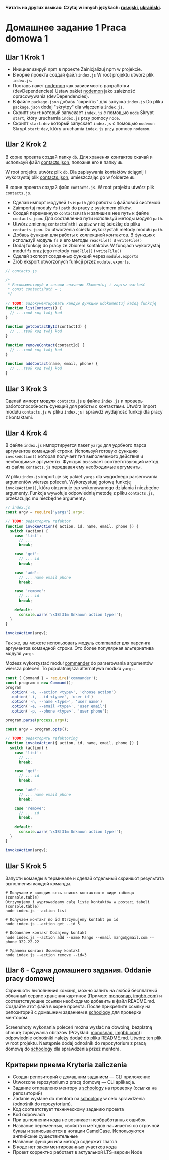 **Читать на других языках: Czytaj w innych językach: [rosyjski](README.md), [ukraiński](README.ua.md).**

# Домашнее задание 1 Praca domowa 1

## Шаг 1 Krok 1

- Инициализируй npm в проекте Zainicjalizuj npm w projekcie.
- В корне проекта создай файл `index.js` W root projektu utwórz plik `index.js`.
- Поставь пакет [nodemon](https://www.npmjs.com/package/nodemon) как зависимость разработки (devDependencies) Ustaw pakiet [nodemon](https://www.npmjs.com/package/nodemon) jako zależność opracowywania (devDependencies).
- В файле `package.json` добавь "скрипты" для запуска `index.js` Do pliku `package.json` dodaj "skrytpy" dla włączenia `index.js`.
- Скрипт `start` который запускает `index.js` с помощью `node` Skrypt `start`, który uruchamia `index.js` przy pomocy `node`.
- Скрипт `start:dev` который запускает `index.js` с помощью `nodemon` Skrypt `start:dev`, który uruchamia `index.js` przy pomocy `nodemon`.

## Шаг 2 Krok 2

В корне проекта создай папку `db`. Для хранения контактов скачай и используй файл [contacts.json](./contacts.json), положив его в папку `db`.

W root projektu utwórz plik `db`. Dla zapisywania kontaktów ściągnij i wykorzystaj plik [contacts.json](./contacts.json), umieszczając go w folderze `db`.

В корне проекта создай файл `contacts.js`. W root projektu utwórz plik `contacts.js`.

- Сделай импорт модулей `fs` и `path` для работы с файловой системой
- Zaimportuj moduły `fs` i `path` do pracy z systemem plików.
- Создай переменную `contactsPath` и запиши в нее путь к файле `contacts.json`. Для составления пути используй методы модуля `path`.
- Utwórz zmienną `contactsPath` i zapisz w niej ścieżkę do pliku `contacts.json`. Do utworzenia ściezki wykorzystah metody modułu `path`.
- Добавь функции для работы с коллекцией контактов. В функциях используй модуль `fs` и его методы `readFile()` и `writeFile()`
- Dodaj funkcję do pracy ze zbiorem kontaktów. W funcjach wykorzystaj moduł `fs` oraz jego metody `readFile()` i `writeFile()`
- Сделай экспорт созданных функций через `module.exports`
- Zrób eksport utworzonych funkcji przez `module.exports`.

```js
// contacts.js

/*
 * Раскомментируй и запиши значение Skomentuj i zapisz wartość
 * const contactsPath = ;
 */

// TODO: задокументировать каждую функцию udokumentuj każdą funkcję
function listContacts() {
  // ...твой код twój kod
}

function getContactById(contactId) {
  // ...твой код twój kod
}

function removeContact(contactId) {
  // ...твой код twój kod
}

function addContact(name, email, phone) {
  // ...твой код twój kod
}
```

## Шаг 3 Krok 3

Сделай импорт модуля `contacts.js` в файле `index.js` и проверь работоспособность функций для работы с контактами.
Utwórz import modułu `contacts.js` w pliku `index.js` i sprawdź wydajność funkcji dla pracy z kontaktami.

## Шаг 4 Krok 4

В файле `index.js` импортируется пакет `yargs` для удобного парса аргументов командной строки. Используй готовую функцию `invokeAction()` которая получает тип выполняемого действия и необходимые аргументы. Функция вызывает соответствующий метод из файла `contacts.js` передавая ему необходимые аргументы.

W pliku `index.js` importuje się pakiet `yargs` dla wygodnego parserowania argumentów wiersza poleceń. Wykorzystuaj gotową funkcję `invokeAction()`, która otrzymuje typ wykonywanego działania i niezbędne argumenty. Funkcja wywołuje odpowiednią metodę z pliku `contacts.js`, przekazując mu niezbędne argumenty.

```js
// index.js
const argv = require('yargs').argv;

// TODO: рефакторить refaktor
function invokeAction({ action, id, name, email, phone }) {
  switch (action) {
    case 'list':
      // ...
      break;

    case 'get':
      // ... id
      break;

    case 'add':
      // ... name email phone
      break;

    case 'remove':
      // ... id
      break;

    default:
      console.warn('\x1B[31m Unknown action type!');
  }
}

invokeAction(argv);
```

Так же, вы можете использовать модуль [commander](https://www.npmjs.com/package/commander) для парсинга аргументов командной строки. Это более популярная альтернатива модуля `yargs`

Możesz wykorzystać moduł [commander](https://www.npmjs.com/package/commander) do parserowania argumentów wiersza poleceń. To populatniejsza alternatywa modułu `yargs`.

```js
const { Command } = require('commander');
const program = new Command();
program
  .option('-a, --action <type>', 'choose action')
  .option('-i, --id <type>', 'user id')
  .option('-n, --name <type>', 'user name')
  .option('-e, --email <type>', 'user email')
  .option('-p, --phone <type>', 'user phone');

program.parse(process.argv);

const argv = program.opts();

// TODO: рефакторить refaktoring
function invokeAction({ action, id, name, email, phone }) {
  switch (action) {
    case 'list':
      // ...
      break;

    case 'get':
      // ... id
      break;

    case 'add':
      // ... name email phone
      break;

    case 'remove':
      // ... id
      break;

    default:
      console.warn('\x1B[31m Unknown action type!');
  }
}

invokeAction(argv);
```

## Шаг 5 Krok 5

Запусти команды в терминале и сделай отдельный скриншот результата выполнения каждой команды.

```shell
# Получаем и выводим весь список контактов в виде таблицы (console.table)
Otrzymujemy i wyprowadzamy całą listę kontaktów w postaci tabeli (console.table)
node index.js --action list

# Получаем контакт по id Otrzymujemy kontakt po id
node index.js --action get --id 5

# Добавялем контакт Dodajemy kontakt
node index.js --action add --name Mango --email mango@gmail.com --phone 322-22-22

# Удаляем контакт Usuwamy kontakt
node index.js --action remove --id=3
```

## Шаг 6 - Сдача домашнего задания. Oddanie pracy domowej

Скриншоты выполнения команд, можно залить на любой бесплатный облачный сервис хранения картинок (Пример: [monosnap](https://monosnap.com/), [imgbb.com](https://imgbb.com/)) и соответствующие ссылки необходимо добавить в файл README.md. Создайте этот файл в корне проекта. После прикрепите ссылку на репозиторий с домашним заданием в [schoology](https://app.schoology.com/login) для проверки ментором.

Screenshoty wykonania poleceń można wysłać na dowolną, bezpłatną chmurę zapisywania obrazów (Przykład: [monosnap](https://monosnap.com/), [imgbb.com](https://imgbb.com/)) i odpowiednie odnośniki należy dodać do pliku README.md. Utwórz ten plik w root projektu. Następnie dodaj odnośnik do repozytorium z pracą domową do [schoology](https://app.schoology.com/login) dla sprawdzenia przez mentora.

## Критерии приема Kryteria zaliczenia

- Создан репозиторий с домашним заданием &mdash; CLI приложение
- Utworzone repozytorium z pracą domową &mdash; CLI aplikacja.
- Задание отправлено ментору в [schoology](https://app.schoology.com/login) на проверку (ссылка на репозиторий)
- Zadanie wysłane do mentora na [schoology](https://app.schoology.com/login) w celu sprawdzenia (odnośnik do repozytorium).
- Код соответствует техническому заданию проекта
- Kod odpowiada 
- При выполнении кода не возникает необработанных ошибок
- Название переменных, свойств и методов начинается со строчной буквы и записываются в нотации CamelCase. Используются английские существительные
- Название функции или метода содержит глагол
- В коде нет закомментированных участков кода
- Проект корректно работает в актуальной LTS-версии Node
